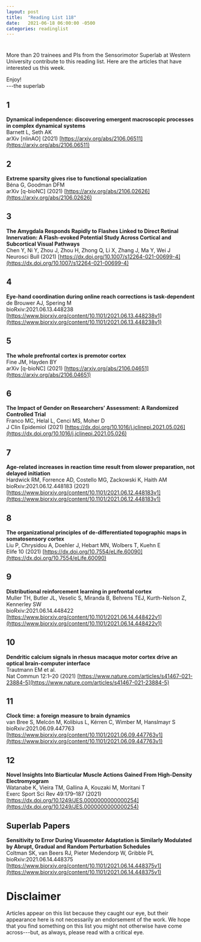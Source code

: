 ```yaml
---
layout: post
title:  "Reading List 118"
date:   2021-06-18 06:00:00 -0500
categories: readinglist
---
```


# 

More than 20 trainees and PIs from the Sensorimotor Superlab at Western University contribute to this reading list. Here are the articles that have interested us this week.

Enjoy!  
---the superlab

## 1
**Dynamical independence: discovering emergent macroscopic processes in complex dynamical systems**  
Barnett L, Seth AK  
arXiv [nlinAO] (2021) [https://arxiv.org/abs/2106.06511](https://arxiv.org/abs/2106.06511)

## 2
**Extreme sparsity gives rise to functional specialization**  
Béna G, Goodman DFM  
arXiv [q-bioNC] (2021) [https://arxiv.org/abs/2106.02626](https://arxiv.org/abs/2106.02626)

## 3
**The Amygdala Responds Rapidly to Flashes Linked to Direct Retinal Innervation: A Flash-evoked Potential Study Across Cortical and Subcortical Visual Pathways**  
Chen Y, Ni Y, Zhou J, Zhou H, Zhong Q, Li X, Zhang J, Ma Y, Wei J  
Neurosci Bull (2021) [https://dx.doi.org/10.1007/s12264-021-00699-4](https://dx.doi.org/10.1007/s12264-021-00699-4)

## 4
**Eye-hand coordination during online reach corrections is task-dependent**  
de Brouwer AJ, Spering M  
bioRxiv:2021.06.13.448238 [https://www.biorxiv.org/content/10.1101/2021.06.13.448238v1](https://www.biorxiv.org/content/10.1101/2021.06.13.448238v1)

## 5
**The whole prefrontal cortex is premotor cortex**  
Fine JM, Hayden BY  
arXiv [q-bioNC] (2021) [https://arxiv.org/abs/2106.04651](https://arxiv.org/abs/2106.04651)

## 6
**The Impact of Gender on Researchers’ Assessment: A Randomized Controlled Trial**  
Franco MC, Helal L, Cenci MS, Moher D  
J Clin Epidemiol (2021) [https://dx.doi.org/10.1016/j.jclinepi.2021.05.026](https://dx.doi.org/10.1016/j.jclinepi.2021.05.026)

## 7
**Age-related increases in reaction time result from slower preparation, not delayed initiation**  
Hardwick RM, Forrence AD, Costello MG, Zackowski K, Haith AM  
bioRxiv:2021.06.12.448183 (2021) [https://www.biorxiv.org/content/10.1101/2021.06.12.448183v1](https://www.biorxiv.org/content/10.1101/2021.06.12.448183v1)

## 8
**The organizational principles of de-differentiated topographic maps in somatosensory cortex**  
Liu P, Chrysidou A, Doehler J, Hebart MN, Wolbers T, Kuehn E  
Elife 10 (2021) [https://dx.doi.org/10.7554/eLife.60090](https://dx.doi.org/10.7554/eLife.60090)

## 9
**Distributional reinforcement learning in prefrontal cortex**  
Muller TH, Butler JL, Veselic S, Miranda B, Behrens TEJ, Kurth-Nelson Z, Kennerley SW  
bioRxiv:2021.06.14.448422 [https://www.biorxiv.org/content/10.1101/2021.06.14.448422v1](https://www.biorxiv.org/content/10.1101/2021.06.14.448422v1)

## 10
**Dendritic calcium signals in rhesus macaque motor cortex drive an optical brain-computer interface**  
Trautmann EM et al.  
Nat Commun 12:1–20 (2021) [https://www.nature.com/articles/s41467-021-23884-5](https://www.nature.com/articles/s41467-021-23884-5)

## 11
**Clock time: a foreign measure to brain dynamics**  
van Bree S, Melcón M, Kolibius L, Kérren C, Wimber M, Hanslmayr S  
bioRxiv:2021.06.09.447763 [https://www.biorxiv.org/content/10.1101/2021.06.09.447763v1](https://www.biorxiv.org/content/10.1101/2021.06.09.447763v1)

## 12
**Novel Insights Into Biarticular Muscle Actions Gained From High-Density Electromyogram**  
Watanabe K, Vieira TM, Gallina A, Kouzaki M, Moritani T  
Exerc Sport Sci Rev 49:179–187 (2021) [https://dx.doi.org/10.1249/JES.0000000000000254](https://dx.doi.org/10.1249/JES.0000000000000254)


## Superlab Papers
**Sensitivity to Error During Visuomotor Adaptation is Similarly Modulated by Abrupt, Gradual and Random Perturbation Schedules**  
Coltman SK, van Beers RJ, Pieter Medendorp W, Gribble PL  
bioRxiv:2021.06.14.448375 [https://www.biorxiv.org/content/10.1101/2021.06.14.448375v1](https://www.biorxiv.org/content/10.1101/2021.06.14.448375v1)


# Disclaimer
Articles appear on this list because they caught our eye, but their appearance here is not necessarily an endorsement of the work. We hope that you find something on this list you might not otherwise have come across---but, as always, please read with a critical eye.
